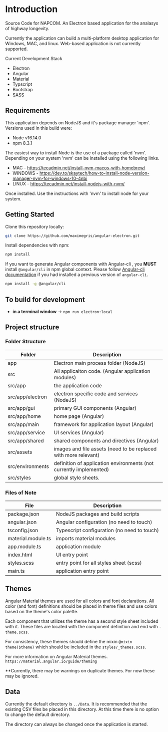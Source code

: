 # Introduction
Source Code for NAPCOM.  An Electron based application for the analasys of highway longevity. 

Currently the application can build a multi-platform desktop application for Windows, MAC, and linux.  Web-based application is not currently supported.

Current Development Stack
- Electron
- Angular
- Material
- Typscript
- Bootstrap
- SASS

## Requirements
This application depends on NodeJS and it's package manager 'npm'.  Versions used in this build were:
- Node v16.14.0
- npm 8.3.1

The easiest way to install Node is the use of a package called 'nvm'.  Depending on your system 'nvm' can be installed using the following links.
- MAC -  https://tecadmin.net/install-nvm-macos-with-homebrew/
- WINDOWS - https://dev.to/skaytech/how-to-install-node-version-manager-nvm-for-windows-10-4nbi
- LINUX - https://tecadmin.net/install-nodejs-with-nvm/

Once installed.  Use the instructions with 'nvm' to install node for your system.
## Getting Started


Clone this repository locally:

``` bash
git clone https://github.com/maximegris/angular-electron.git
```

Install dependencies with npm:

``` bash
npm install
```

If you want to generate Angular components with Angular-cli , you **MUST** install `@angular/cli` in npm global context.
Please follow [Angular-cli documentation](https://github.com/angular/angular-cli) if you had installed a previous version of `angular-cli`.

``` bash
npm install -g @angular/cli
```

## To build for development

- **in a terminal window** ->  ```npm run electron:local```

## Project structure

### Folder Structure

| Folder           | Description                                                        |
|------------------|--------------------------------------------------------------------|
| app              | Electron main process folder (NodeJS)                              |
| src              | All applicaiton code. (Angular application modules)                |
| src/app          | the application code                                               |
| src/app/electron | electron specific code and services (NodeJS)                       |
| src/app/gui      | primary GUI components (Angular)                                   |
| src/app/home     | home page (Angular)                                                |
| src/app/main     | framework for application layout (Angular)                         |
| src/app/service  | UI services (Angular)                                              |
| src/app/shared   | shared components and directives (Angular)                         |
| src/assets       | images and file assets (need to be replaced with more relevant)    |
| src/environments | definition of application environments (not currently implemented) |
| src/styles       | global style sheets.                                               |


### Files of Note

| File               | Description                                                        |
|--------------------|--------------------------------------------------------------------|
| package.json       | NodeJS packages and build scripts                                  |
| angular.json       | Angular configuration (no need to touch)                           |
| tsconfig.json      | Typescript configuration (no need to touch)                        |
| material.module.ts | imports material modules                                           |
| app.module.ts      | application module                                                 |
| index.html         | UI entry point                                                     |
| styles.scss        | entry point for all styles sheet (scss)                            |
| main.ts            | application entry point                                            |                                            |


## Themes
Angular Material themes are used for all colors and font declarations.  All color (and font) definitions should be placed in theme files and use colors based on the theme's color palette.

Each component that utilizes the theme has a second style sheet included with it.  These files are located with the component definition and end with ```-theme.scss```.

For consistency, these themes should define the mixin ```@mixin theme($theme)``` which should be included in the ```styles/_themes.scss```.

For more information on Angular Material themes.
```https://material.angular.io/guide/theming```

**Currently, there may be warnings on duplicate themes.  For now these may be ignored.

## Data
Currently the default directory is ```../Data```.  It is recommended that the existing CSV files be placed in this directory.  At this time there is no option to change the default directory.

The directory can always be changed once the application is started.


